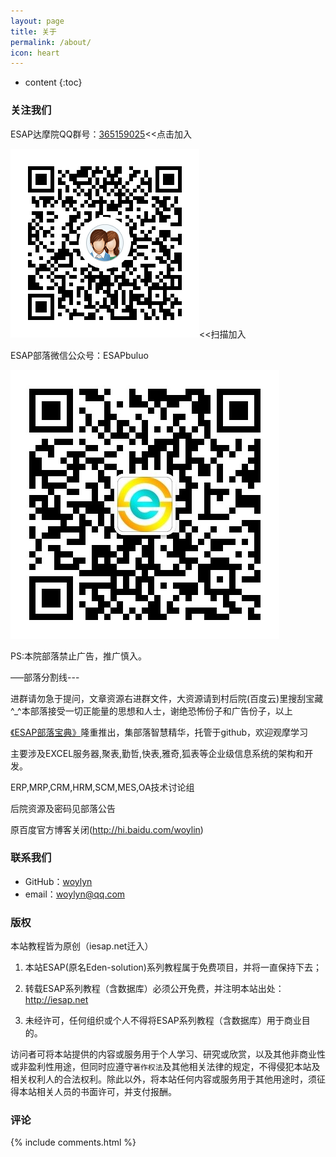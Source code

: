 ```yaml
---
layout: page
title: 关于
permalink: /about/
icon: heart
---
```


* content
{:toc}

### 关注我们
ESAP达摩院QQ群号：[365159025](http://shang.qq.com/wpa/qunwpa?idkey=130e97346aa11da4690999c9c91e3350e8673cb9c8fcf5df7c8f11d78ee73522)<<点击加入

![](/img/qqq.png)<<扫描加入

ESAP部落微信公众号：ESAPbuluo

![](/img/wx.jpg)

PS:本院部落禁止广告，推广慎入。

—–部落分割线---

进群请勿急于提问，文章资源右进群文件，大资源请到村后院(百度云)里搜刮宝藏^_^本部落接受一切正能量的思想和人士，谢绝恐怖份子和广告份子，以上

[《ESAP部落宝典》](https://esbook.erp8.net)隆重推出，集部落智慧精华，托管于github，欢迎观摩学习

主要涉及EXCEL服务器,聚表,勤哲,快表,雅奇,狐表等企业级信息系统的架构和开发。

ERP,MRP,CRM,HRM,SCM,MES,OA技术讨论组

后院资源及密码见部落公告

原百度官方博客关闭(http://hi.baidu.com/woylin)

### 联系我们

* GitHub：[woylyn](https://github.com/esap)
* email：woylyn@qq.com

### 版权

本站教程皆为原创（iesap.net迁入）

1. 本站ESAP(原名Eden-solution)系列教程属于免费项目，并将一直保持下去；

2. 转载ESAP系列教程（含数据库）必须公开免费，并注明本站出处：http://iesap.net

3. 未经许可，任何组织或个人不得将ESAP系列教程（含数据库）用于商业目的。

访问者可将本站提供的内容或服务用于个人学习、研究或欣赏，以及其他非商业性或非盈利性用途，但同时应遵守`著作权法`及其他相关法律的规定，不得侵犯本站及相关权利人的合法权利。除此以外，将本站任何内容或服务用于其他用途时，须征得本站相关人员的书面许可，并支付报酬。

### 评论

{% include comments.html %}
